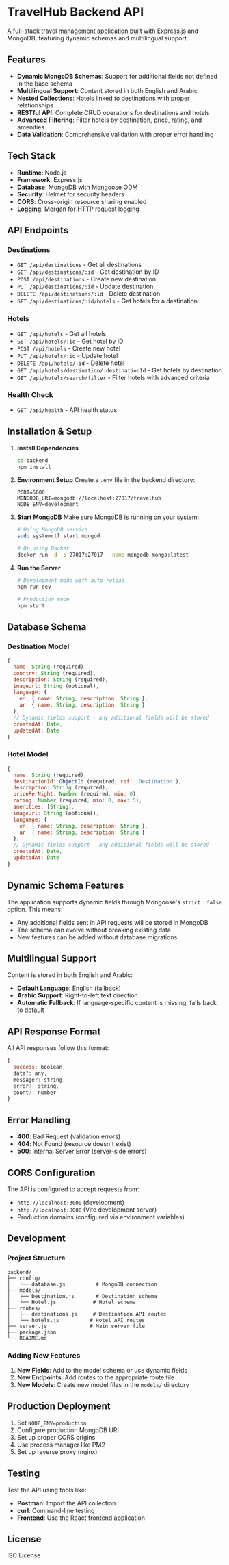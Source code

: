 # TravelHub Backend API

A full-stack travel management application built with Express.js and MongoDB, featuring dynamic schemas and multilingual support.

## Features

- **Dynamic MongoDB Schemas**: Support for additional fields not defined in the base schema
- **Multilingual Support**: Content stored in both English and Arabic
- **Nested Collections**: Hotels linked to destinations with proper relationships
- **RESTful API**: Complete CRUD operations for destinations and hotels
- **Advanced Filtering**: Filter hotels by destination, price, rating, and amenities
- **Data Validation**: Comprehensive validation with proper error handling

## Tech Stack

- **Runtime**: Node.js
- **Framework**: Express.js
- **Database**: MongoDB with Mongoose ODM
- **Security**: Helmet for security headers
- **CORS**: Cross-origin resource sharing enabled
- **Logging**: Morgan for HTTP request logging

## API Endpoints

### Destinations

- `GET /api/destinations` - Get all destinations
- `GET /api/destinations/:id` - Get destination by ID
- `POST /api/destinations` - Create new destination
- `PUT /api/destinations/:id` - Update destination
- `DELETE /api/destinations/:id` - Delete destination
- `GET /api/destinations/:id/hotels` - Get hotels for a destination

### Hotels

- `GET /api/hotels` - Get all hotels
- `GET /api/hotels/:id` - Get hotel by ID
- `POST /api/hotels` - Create new hotel
- `PUT /api/hotels/:id` - Update hotel
- `DELETE /api/hotels/:id` - Delete hotel
- `GET /api/hotels/destination/:destinationId` - Get hotels by destination
- `GET /api/hotels/search/filter` - Filter hotels with advanced criteria

### Health Check

- `GET /api/health` - API health status

## Installation & Setup

1. **Install Dependencies**
   ```bash
   cd backend
   npm install
   ```

2. **Environment Setup**
   Create a `.env` file in the backend directory:
   ```env
   PORT=5000
   MONGODB_URI=mongodb://localhost:27017/travelhub
   NODE_ENV=development
   ```

3. **Start MongoDB**
   Make sure MongoDB is running on your system:
   ```bash
   # Using MongoDB service
   sudo systemctl start mongod
   
   # Or using Docker
   docker run -d -p 27017:27017 --name mongodb mongo:latest
   ```

4. **Run the Server**
   ```bash
   # Development mode with auto-reload
   npm run dev
   
   # Production mode
   npm start
   ```

## Database Schema

### Destination Model

```javascript
{
  name: String (required),
  country: String (required),
  description: String (required),
  imageUrl: String (optional),
  language: {
    en: { name: String, description: String },
    ar: { name: String, description: String }
  },
  // Dynamic fields support - any additional fields will be stored
  createdAt: Date,
  updatedAt: Date
}
```

### Hotel Model

```javascript
{
  name: String (required),
  destinationId: ObjectId (required, ref: 'Destination'),
  description: String (required),
  pricePerNight: Number (required, min: 0),
  rating: Number (required, min: 0, max: 5),
  amenities: [String],
  imageUrl: String (optional),
  language: {
    en: { name: String, description: String },
    ar: { name: String, description: String }
  },
  // Dynamic fields support - any additional fields will be stored
  createdAt: Date,
  updatedAt: Date
}
```

## Dynamic Schema Features

The application supports dynamic fields through Mongoose's `strict: false` option. This means:

- Any additional fields sent in API requests will be stored in MongoDB
- The schema can evolve without breaking existing data
- New features can be added without database migrations

## Multilingual Support

Content is stored in both English and Arabic:

- **Default Language**: English (fallback)
- **Arabic Support**: Right-to-left text direction
- **Automatic Fallback**: If language-specific content is missing, falls back to default

## API Response Format

All API responses follow this format:

```javascript
{
  success: boolean,
  data?: any,
  message?: string,
  error?: string,
  count?: number
}
```

## Error Handling

- **400**: Bad Request (validation errors)
- **404**: Not Found (resource doesn't exist)
- **500**: Internal Server Error (server-side errors)

## CORS Configuration

The API is configured to accept requests from:
- `http://localhost:3000` (development)
- `http://localhost:8080` (Vite development server)
- Production domains (configured via environment variables)

## Development

### Project Structure

```
backend/
├── config/
│   └── database.js          # MongoDB connection
├── models/
│   ├── Destination.js       # Destination schema
│   └── Hotel.js            # Hotel schema
├── routes/
│   ├── destinations.js     # Destination API routes
│   └── hotels.js          # Hotel API routes
├── server.js              # Main server file
├── package.json
└── README.md
```

### Adding New Features

1. **New Fields**: Add to the model schema or use dynamic fields
2. **New Endpoints**: Add routes to the appropriate route file
3. **New Models**: Create new model files in the `models/` directory

## Production Deployment

1. Set `NODE_ENV=production`
2. Configure production MongoDB URI
3. Set up proper CORS origins
4. Use process manager like PM2
5. Set up reverse proxy (nginx)

## Testing

Test the API using tools like:
- **Postman**: Import the API collection
- **curl**: Command-line testing
- **Frontend**: Use the React frontend application

## License

ISC License

